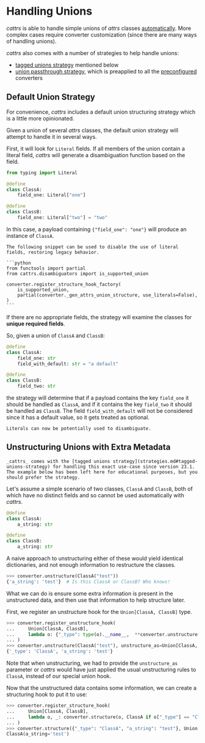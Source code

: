 # Handling Unions

_cattrs_ is able to handle simple unions of _attrs_ classes [automatically](#default-union-strategy).
More complex cases require converter customization (since there are many ways of handling unions).

_cattrs_ also comes with a number of strategies to help handle unions:

- [tagged unions strategy](strategies.md#tagged-unions-strategy) mentioned below
- [union passthrough strategy](strategies.md#union-passthrough), which is preapplied to all the [preconfigured](preconf.md) converters

## Default Union Strategy

For convenience, _cattrs_ includes a default union structuring strategy which is a little more opinionated.

Given a union of several _attrs_ classes, the default union strategy will attempt to handle it in several ways.

First, it will look for `Literal` fields.
If all members of the union contain a literal field, _cattrs_ will generate a disambiguation function based on the field.

```python
from typing import Literal

@define
class ClassA:
    field_one: Literal["one"]

@define
class ClassB:
    field_one: Literal["two"] = "two"
```

In this case, a payload containing `{"field_one": "one"}` will produce an instance of `ClassA`.

````{note}
The following snippet can be used to disable the use of literal fields, restoring legacy behavior.

```python
from functools import partial
from cattrs.disambiguators import is_supported_union

converter.register_structure_hook_factory(
    is_supported_union,
    partial(converter._gen_attrs_union_structure, use_literals=False),
)
```

````

If there are no appropriate fields, the strategy will examine the classes for **unique required fields**.

So, given a union of `ClassA` and `ClassB`:

```python
@define
class ClassA:
    field_one: str
    field_with_default: str = "a default"

@define
class ClassB:
    field_two: str
```

the strategy will determine that if a payload contains the key `field_one` it should be handled as `ClassA`, and if it contains the key `field_two` it should be handled as `ClassB`.
The field `field_with_default` will not be considered since it has a default value, so it gets treated as optional.

```{versionchanged} 23.2.0
Literals can now be potentially used to disambiguate.
```

## Unstructuring Unions with Extra Metadata

```{note}
_cattrs_ comes with the [tagged unions strategy](strategies.md#tagged-unions-strategy) for handling this exact use-case since version 23.1.
The example below has been left here for educational purposes, but you should prefer the strategy.
```

Let's assume a simple scenario of two classes, `ClassA` and `ClassB`, both
of which have no distinct fields and so cannot be used automatically with
_cattrs_.

```python
@define
class ClassA:
    a_string: str

@define
class ClassB:
    a_string: str
```

A naive approach to unstructuring either of these would yield identical
dictionaries, and not enough information to restructure the classes.

```python
>>> converter.unstructure(ClassA("test"))
{'a_string': 'test'}  # Is this ClassA or ClassB? Who knows!
```

What we can do is ensure some extra information is present in the
unstructured data, and then use that information to help structure later.

First, we register an unstructure hook for the `Union[ClassA, ClassB]` type.

```python
>>> converter.register_unstructure_hook(
...     Union[ClassA, ClassB],
...     lambda o: {"_type": type(o).__name__,  **converter.unstructure(o)}
... )
>>> converter.unstructure(ClassA("test"), unstructure_as=Union[ClassA, ClassB])
{'_type': 'ClassA', 'a_string': 'test'}
```

Note that when unstructuring, we had to provide the `unstructure_as` parameter
or _cattrs_ would have just applied the usual unstructuring rules to `ClassA`,
instead of our special union hook.

Now that the unstructured data contains some information, we can create a
structuring hook to put it to use:

```python
>>> converter.register_structure_hook(
...     Union[ClassA, ClassB],
...     lambda o, _: converter.structure(o, ClassA if o["_type"] == "ClassA" else ClassB)
... )
>>> converter.structure({"_type": "ClassA", "a_string": "test"}, Union[ClassA, ClassB])
ClassA(a_string='test')
```
